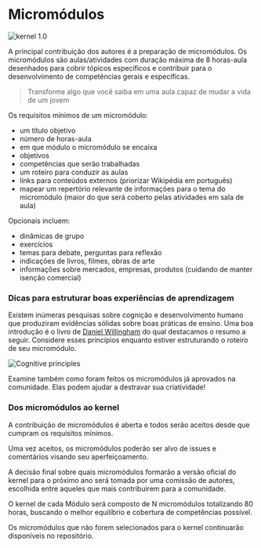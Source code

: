 # Micromódulos

![kernel 1.0](https://github.com/mauro-zac/Trilha-Digital/blob/master/Modulos.jpg)

A principal contribuição dos autores é a preparação de micromódulos. Os micromódulos são aulas/atividades com duração máxima de 8 horas-aula desenhados para cobrir tópicos específicos e contribuir para o desenvolvimento de competências gerais e específicas.

> Transforme algo que você saiba em uma aula capaz de mudar a vida de um jovem

Os requisitos mínimos de um micromódulo:

* um título objetivo
* número de horas-aula
* em que módulo o micromódulo se encaixa
* objetivos
* competências que serão trabalhadas
* um roteiro para conduzir as aulas
* links para conteúdos externos (priorizar Wikipédia em português)
* mapear um repertório relevante de informações para o tema do micromódulo (maior do que será coberto pelas atividades em sala de aula)

Opcionais incluem:

* dinâmicas de grupo
* exercícios
* temas para debate, perguntas para reflexão
* indicações de livros, filmes, obras de arte
* informações sobre mercados, empresas, produtos (cuidando de manter isenção comercial)

### Dicas para estruturar boas experiências de aprendizagem

Existem inúmeras pesquisas sobre cognição e desenvolvimento humano que produziram evidências sólidas sobre boas práticas de ensino. Uma boa introdução é o livro de [Daniel Willingham](https://moodrmoo.files.wordpress.com/2014/10/why-dont-students-like-school.pdf) do qual destacamos o resumo a seguir. Considere esses princípios enquanto estiver estruturando o roteiro de seu micromódulo. 

![Cognitive principles](https://github.com/mauro-zac/Trilha-Digital/blob/master/módulos/willigham.jpg)

Examine também como foram feitos os micromódulos já aprovados na comunidade. Elas podem ajudar a destravar sua criatividade!

### Dos micromódulos ao kernel

A contribuição de micromódulos é aberta e todos serão aceitos desde que cumpram os requisitos mínimos.

Uma vez aceitos, os micromódulos poderão ser alvo de issues e comentários visando seu aperfeiçoamento.

A decisão final sobre quais micromódulos formarão a versão oficial do kernel para o próximo ano será tomada por uma comissão de autores, escolhida entre aqueles que mais contribuirem para a comunidade.

O kernel de cada Módulo será composto de N micromódulos totalizando 80 horas, buscando o melhor equilíbrio e cobertura de competências possível.

Os micromódulos que não forem selecionados para o kernel continuarão disponíveis no repositório.
